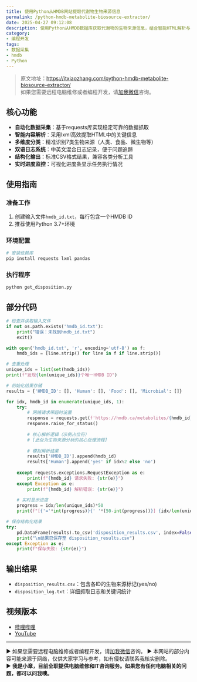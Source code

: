 ```yaml
---
title: 使用Python从HMDB网站提取代谢物生物来源信息
permalink: /python-hmdb-metabolite-biosource-extractor/
date: 2025-04-27 09:12:08
description: 使用Python从HMDB数据库获取代谢物的生物来源信息，结合智能HTML解析与关键词匹配算法，高效生成结构化数据报告。
category:
- 编程开发
tags:
- 数据采集
- hmdb
- Python
---
```


> 原文地址：<https://itxiaozhang.com/python-hmdb-metabolite-biosource-extractor/>  
> 如果您需要远程电脑维修或者编程开发，请[加我微信](https://itxiaozhang.netlify.app/)咨询。 

## 核心功能

- **自动化数据采集**：基于requests库实现稳定可靠的数据抓取
- **智能内容解析**：采用lxml高效提取HTML中的关键信息
- **多维度分类**：精准识别7类生物来源（人类、食品、微生物等）
- **双语日志系统**：中英文混合日志记录，便于问题追踪
- **结构化输出**：标准CSV格式结果，兼容各类分析工具
- **实时进度监控**：可视化进度条显示任务执行情况

## 使用指南

### 准备工作

1. 创建输入文件`hmdb_id.txt`，每行包含一个HMDB ID
2. 推荐使用Python 3.7+环境

### 环境配置

```bash
# 安装依赖库
pip install requests lxml pandas
```

### 执行程序

```bash
python get_disposition.py
```

## 部分代码

```python
# 检查并读取输入文件
if not os.path.exists('hmdb_id.txt'):
    print("错误：未找到hmdb_id.txt")
    exit()

with open('hmdb_id.txt', 'r', encoding='utf-8') as f:
    hmdb_ids = [line.strip() for line in f if line.strip()]

# 去重处理
unique_ids = list(set(hmdb_ids))
print(f"发现{len(unique_ids)}个唯一HMDB ID")

# 初始化结果存储
results = {'HMDB_ID': [], 'Human': [], 'Food': [], 'Microbial': []}

for idx, hmdb_id in enumerate(unique_ids, 1):
    try:
        # 网络请求带超时设置
        response = requests.get(f'https://hmdb.ca/metabolites/{hmdb_id}', timeout=10)
        response.raise_for_status()
        
        # 核心解析逻辑（示例占位符）
        # [此处为生物来源分析的核心处理流程]
        
        # 模拟解析结果
        results['HMDB_ID'].append(hmdb_id)
        results['Human'].append('yes' if idx%2 else 'no')
        
    except requests.exceptions.RequestException as e:
        print(f"{hmdb_id} 请求失败: {str(e)}")
    except Exception as e:
        print(f"{hmdb_id} 解析错误: {str(e)}")
    
    # 实时显示进度
    progress = idx/len(unique_ids)*50
    print(f"[{'='*int(progress)}{' '*(50-int(progress))}] {idx/len(unique_ids):.0%}", end='\r')

# 保存结构化结果
try:
    pd.DataFrame(results).to_csv('disposition_results.csv', index=False)
    print("\n结果已保存至 disposition_results.csv")
except Exception as e:
    print(f"保存失败: {str(e)}")
```

## 输出结果

- `disposition_results.csv`：包含各ID的生物来源标记(yes/no)
- `disposition_log.txt`：详细抓取日志和关键词统计

## 视频版本

- [哔哩哔哩](https://space.bilibili.com/3546607630944387)
- [YouTube](https://www.youtube.com/@itxiaozhang)

---
▶ 如果您需要远程电脑维修或者编程开发，请[加我微信](https://itxiaozhang.netlify.app/)咨询。 
▶ 本网站的部分内容可能来源于网络，仅供大家学习与参考，如有侵权请联系我核实删除。  
▶ **我是小章，目前全职提供电脑维修和IT咨询服务。如果您有任何电脑相关的问题，都可以问我噢。**  
